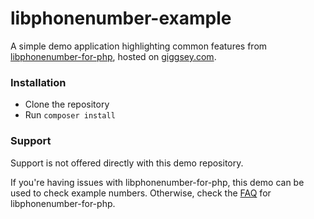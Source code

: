 libphonenumber-example
======================

A simple demo application highlighting common features from [libphonenumber-for-php](https://github.com/giggsey/libphonenumber-for-php), hosted on [giggsey.com](https://giggsey.com/libphonenumber/).

### Installation

 - Clone the repository
 - Run `composer install`

### Support

Support is not offered directly with this demo repository.

If you're having issues with libphonenumber-for-php, this demo can be used to check example numbers. Otherwise, check the [FAQ](https://github.com/giggsey/libphonenumber-for-php#faq) for libphonenumber-for-php.
